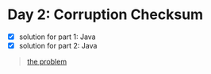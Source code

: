 # Day 2: Corruption Checksum

- [x] solution for part 1: Java
- [x] solution for part 2: Java

>[the problem](http://adventofcode.com/2017/day/2)